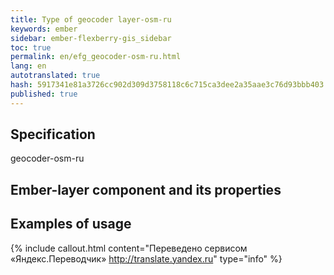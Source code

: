```yaml
--- 
title: Type of geocoder layer-osm-ru 
keywords: ember 
sidebar: ember-flexberry-gis_sidebar 
toc: true 
permalink: en/efg_geocoder-osm-ru.html 
lang: en 
autotranslated: true 
hash: 5917341e81a3726cc902d309d3758118c6c715ca3dee2a35aae3c76d93bbb403 
published: true 
--- 
```


## Specification 

geocoder-osm-ru 

## Ember-layer component and its properties 

## Examples of usage 



{% include callout.html content="Переведено сервисом «Яндекс.Переводчик» <http://translate.yandex.ru>" type="info" %}